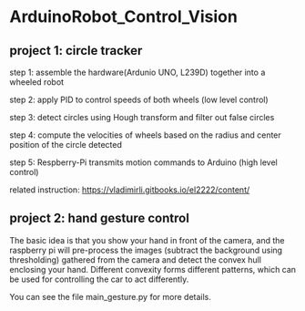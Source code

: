# ArduinoRobot_Control_Vision

## project 1: circle tracker

step 1: assemble the hardware(Ardunio UNO, L239D) together into a wheeled robot

step 2: apply PID to control speeds of both wheels (low level control)

step 3: detect circles using Hough transform and filter out false circles

step 4: compute the velocities of wheels based on the radius and center position of the circle detected

step 5: Respberry-Pi transmits motion commands to Arduino (high level control)

related instruction: https://vladimirli.gitbooks.io/el2222/content/

## project 2: hand gesture control

The basic idea is that you show your hand in front of the camera, and the raspberry pi will pre-process the images (subtract the background using thresholding) gathered from the camera and detect the convex hull enclosing your hand. Different convexity forms different patterns, which can be used for controlling the car to act differently.

You can see the file main_gesture.py for more details.
